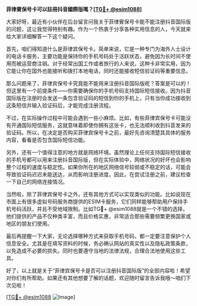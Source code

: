 **菲律賓保号卡可以註冊抖音國際版嗎？[[TG💪+ @esim1088](https://t.me/s/esim1088)]**

大家好呀，最近有小伙伴在后台留言问我关于菲律賓保号卡能不能注册抖音国际版的问题，这让我觉得特别有趣。作为一个热衷于分享各种实用信息的人，今天就来给大家详细解答一下这个疑问。

首先，咱们得知道什么是菲律宾保号卡。简单来说，它是一种专门为海外人士设计的电话卡服务，主要功能是保持你的手机号码处于活跃状态，避免因为长时间不使用而被运营商注销。对于经常出国工作或者旅行的人来说，这种卡非常实用，因为它能让你在国外也能接听和拨打本地电话，同时还能接收短信验证码等重要信息。

那么问题来了，菲律宾保号卡究竟能不能用来注册抖音国际版呢？答案是可以的！但这里有一个前提条件——你需要确保你的手机号码支持国际短信接收。因为抖音国际版在注册时会发送一条包含验证码的短信到你的手机上，只有当你成功接收到这条短信并输入验证码后，才能完成注册流程。

不过，在实际操作过程中可能会遇到一些小麻烦。比如，有些菲律宾保号卡可能没有开通国际短信服务，这就意味着即使你拥有这张卡，也无法顺利收到抖音发来的验证码。所以，在决定是否购买菲律宾保号卡之前，最好先咨询清楚其具体的服务内容，看看是否包含国际短信功能。

另外，还有一个值得注意的地方就是网络环境。虽然理论上任何支持国际短信接收的手机号都可以用来注册抖音国际版，但在实际体验中，网络状况的好坏也会影响整个过程的速度与稳定性。如果你所在的地区网络信号较弱或不稳定的话，可能会导致验证码迟迟未能送达，从而影响注册进度。因此，在尝试注册之前，建议检查一下自己的网络连接情况。

当然啦，除了菲律宾保号卡之外，还有其他方式可以实现类似的功能。比如说现在市面上有很多虚拟号码服务商提供的ESIM卡服务，它们同样能够帮助用户保持手机号码活跃，并且不受地域限制。比如TG💪+ @esim1088就是一个不错的选择，他们提供的产品不仅种类丰富，而且价格实惠，非常适合那些需要频繁更换国家或地区的朋友们使用。

最后再提醒一下大家，无论选择哪种方式来获取手机号码，都一定要注意保护个人信息安全。尤其是在填写资料的时候，务必确认网站的真实性以及隐私政策条款，以免造成不必要的损失。同时也要遵守当地的法律法规，合理合法地使用这些工具。

好了，以上就是关于“菲律宾保号卡是否可以注册抖音国际版”的全部内容啦！希望对你们有所帮助。如果还有其他想要了解的话题，欢迎随时留言告诉我哦～咱们下次见啦！

[[TG💪+ @esim1088](https://t.me/s/esim1088) ![Image](https://i.postimg.cc/4NQfJmqS/Snipaste-2025-05-13-00-14-12.png)]